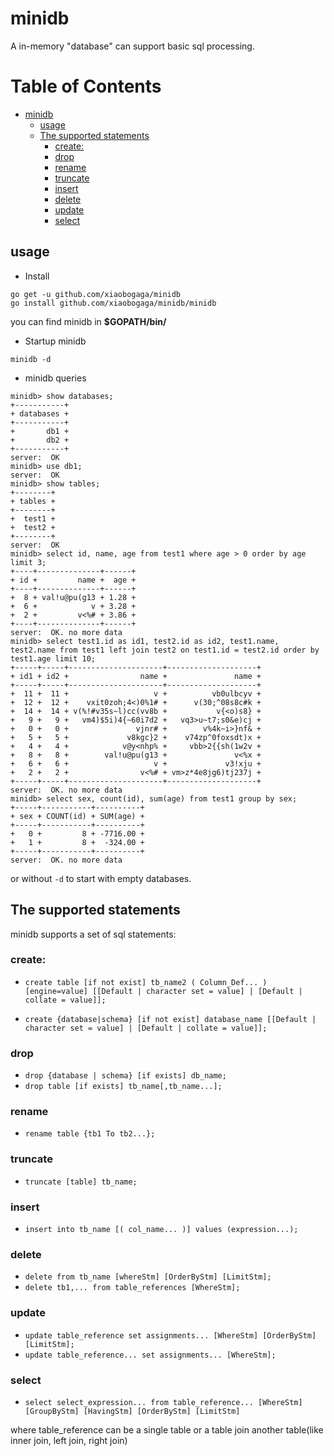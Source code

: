 # minidb

A in-memory "database" can support basic sql processing.

Table of Contents
=================

* [minidb](#minidb)
  * [usage](#usage)
  * [The supported statements](#the-supported-statements)
    * [create:](#create)
    * [drop](#drop)
    * [rename](#rename)
    * [truncate](#truncate)
    * [insert](#insert)
    * [delete](#delete)
    * [update](#update)
    * [select](#select)

## usage

* Install

```shell script
go get -u github.com/xiaobogaga/minidb
go install github.com/xiaobogaga/minidb/minidb
```
you can find minidb in **$GOPATH/bin/** 

* Startup minidb

```shell script
minidb -d
```

* minidb queries

```shell script
minidb> show databases;
+-----------+
+ databases +
+-----------+
+       db1 +
+       db2 +
+-----------+
server:  OK
minidb> use db1;
server:  OK
minidb> show tables;
+--------+
+ tables +
+--------+
+  test1 +
+  test2 +
+--------+
server:  OK
minidb> select id, name, age from test1 where age > 0 order by age limit 3;
+----+--------------+------+
+ id +         name +  age +
+----+--------------+------+
+  8 + val!u@pu(g13 + 1.28 +
+  6 +            v + 3.28 +
+  2 +         v<%# + 3.86 +
+----+--------------+------+
server:  OK. no more data
minidb> select test1.id as id1, test2.id as id2, test1.name, test2.name from test1 left join test2 on test1.id = test2.id order by test1.age limit 10;
+-----+-----+---------------------+--------------------+
+ id1 + id2 +                name +               name +
+-----+-----+---------------------+--------------------+
+  11 +  11 +                   v +          vb0ulbcyv +
+  12 +  12 +    vxit0zoh;4<)0%1# +      v(30;^08s8c#k +
+  14 +  14 + v(%!#v35s~l)cc(vv8b +           v{<o)s8} +
+   9 +   9 +   vm4)$5i)4{~60i7d2 +   vq3>u~t7;s0&e)cj +
+   0 +   0 +               vjnr# +        v%4k~i>}nf& +
+   5 +   5 +             v8kgc}2 +    v74zp^0foxsdt)x +
+   4 +   4 +            v@y<nhp% +     vbb>2{{sh(1w2v +
+   8 +   8 +        val!u@pu(g13 +               v<%x +
+   6 +   6 +                   v +             v3!xju +
+   2 +   2 +                v<%# + vm>z*4e8jg6)tj237j +
+-----+-----+---------------------+--------------------+
server:  OK. no more data
minidb> select sex, count(id), sum(age) from test1 group by sex;
+-----+-----------+----------+
+ sex + COUNT(id) + SUM(age) +
+-----+-----------+----------+
+   0 +         8 + -7716.00 +
+   1 +         8 +  -324.00 +
+-----+-----------+----------+
server:  OK. no more data
```

or without `-d` to start with empty databases.

## The supported statements

minidb supports a set of sql statements:

### create:

* `create table [if not exist] tb_name2 (
    Column_Def...
    ) [engine=value] [[Default | character set = value] | [Default | collate = value]];`

* `create {database|schema} [if not exist] database_name [[Default | character set = value] | [Default | collate = value]];`

### drop

* `drop {database | schema} [if exists] db_name;`
* `drop table [if exists] tb_name[,tb_name...];`

### rename

* `rename table {tb1 To tb2...};`

### truncate

* `truncate [table] tb_name;`

### insert

* `insert into tb_name [( col_name... )] values (expression...);`

### delete

* `delete from tb_name [whereStm] [OrderByStm] [LimitStm];`
* `delete tb1,... from table_references [WhereStm];`

### update

* `update table_reference set assignments... [WhereStm] [OrderByStm] [LimitStm];`
* `update table_reference... set assignments... [WhereStm];`

### select

* `select select_expression... from table_reference... [WhereStm] [GroupByStm] [HavingStm] [OrderByStm] [LimitStm]`

where table_reference can be a single table or a table join another table(like inner join, left join, right join)